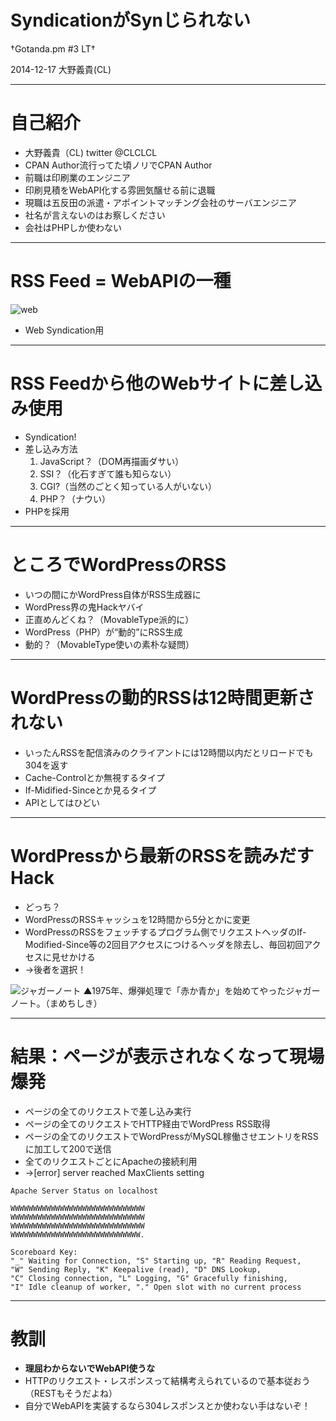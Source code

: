 # SyndicationがSynじられない

†Gotanda.pm #3 LT†

2014-12-17 大野義貴(CL)

---

# 自己紹介

* 大野義貴（CL) twitter @CLCLCL
* CPAN Author流行ってた頃ノリでCPAN Author
* 前職は印刷業のエンジニア
* 印刷見積をWebAPI化する雰囲気醸せる前に退職
* 現職は五反田の派遣・アポイントマッチング会社のサーバエンジニア
* 社名が言えないのはお察しください
* 会社はPHPしか使わない

---

# RSS Feed = WebAPIの一種

![web](http://upload.wikimedia.org/wikipedia/en/4/43/Feed-icon.svg)

* Web Syndication用

---

# RSS Feedから他のWebサイトに差し込み使用

* Syndication!
* 差し込み方法
  1. JavaScript？（DOM再描画ダサい）
  1. SSI？（化石すぎて誰も知らない）
  1. CGI?（当然のごとく知っている人がいない）
  1. PHP？（ナウい）
* PHPを採用

--- 

# ところでWordPressのRSS

* いつの間にかWordPress自体がRSS生成器に
* WordPress界の鬼Hackヤバイ
* 正直めんどくね？（MovableType派的に）
* WordPress（PHP）が“動的”にRSS生成
* 動的？（MovableType使いの素朴な疑問）

---

# WordPressの動的RSSは12時間更新されない

* いったんRSSを配信済みのクライアントには12時間以内だとリロードでも304を返す
* Cache-Controlとか無視するタイプ
* If-Midified-Sinceとか見るタイプ
* APIとしてはひどい

---

# WordPressから最新のRSSを読みだすHack

* どっち？
* WordPressのRSSキャッシュを12時間から5分とかに変更
* WordPressのRSSをフェッチするプログラム側でリクエストヘッダのIf-Modified-Since等の2回目アクセスにつけるヘッダを除去し、毎回初回アクセスに見せかける
* →後者を選択！

![ジャガーノート](http://blog-imgs-47-origin.fc2.com/d/e/s/deserlife/jg.jpg)
▲1975年、爆弾処理で「赤か青か」を始めてやったジャガーノート。（まめちしき）

---

# 結果：ページが表示されなくなって現場爆発

* ページの全てのリクエストで差し込み実行
* ページの全てのリクエストでHTTP経由でWordPress RSS取得
* ページの全てのリクエストでWordPressがMySQL稼働させエントリをRSSに加工して200で送信
* 全てのリクエストごとにApacheの接続利用
* →[error] server reached MaxClients setting

```http://localhost/server-status
Apache Server Status on localhost

WWWWWWWWWWWWWWWWWWWWWWWWWWWWWW
WWWWWWWWWWWWWWWWWWWWWWWWWWWWWW
WWWWWWWWWWWWWWWWWWWWWWWWWWWWWW
WWWWWWWWWWWWWWWWWWWWWWWWWWWWW.

Scoreboard Key:
"_" Waiting for Connection, "S" Starting up, "R" Reading Request,
"W" Sending Reply, "K" Keepalive (read), "D" DNS Lookup,
"C" Closing connection, "L" Logging, "G" Gracefully finishing,
"I" Idle cleanup of worker, "." Open slot with no current process
```

---

# 教訓

* **理屈わからないでWebAPI使うな**
* HTTPのリクエスト・レスポンスって結構考えられているので基本従おう（RESTもそうだよね）
* 自分でWebAPIを実装するなら304レスポンスとか使わない手はないぞ！
